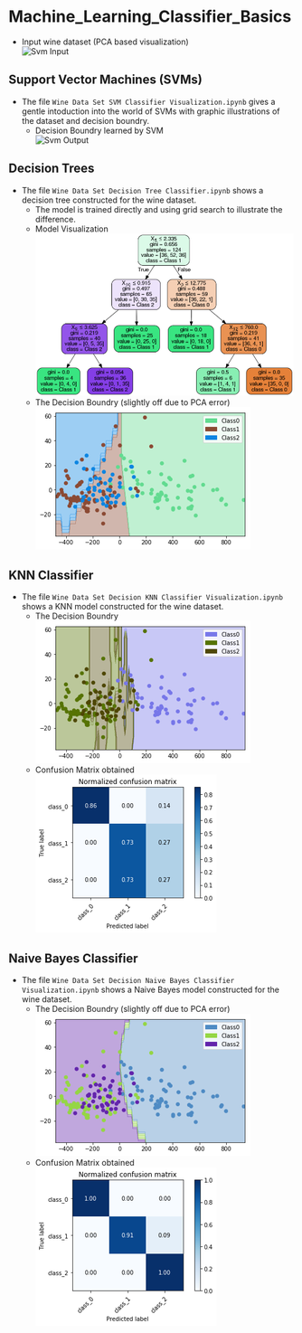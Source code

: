 # Machine_Learning_Classifier_Basics

* Input wine dataset (PCA based visualization) <br>![Svm Input](https://github.com/R-Suresh/SVM_Basics/blob/master/images/svm_input.png)

## Support Vector Machines (SVMs)
* The file ```Wine Data Set SVM Classifier Visualization.ipynb``` gives a gentle intoduction into the world of SVMs with graphic illustrations of the dataset and decision boundry.
   * Decision Boundry learned by SVM <br> ![Svm Output](https://github.com/R-Suresh/SVM_Basics/blob/master/images/svm_output.png)
 
 ## Decision Trees
* The file ```Wine Data Set Decision Tree Classifier.ipynb``` shows a decision tree constructed for the wine dataset.
   * The model is trained directly and using grid search to illustrate the difference.
   * Model Visualization <br>
      ![Tree Model](https://github.com/R-Suresh/Machine_Learning_Classifier_Basics/blob/master/images/dt_model.png)
   * The Decision Boundry (slightly off due to PCA error) <br>
   ![DT result](https://github.com/R-Suresh/Machine_Learning_Classifier_Basics/blob/master/images/dt_result.png)

 ## KNN Classifier
* The file ```Wine Data Set Decision KNN Classifier Visualization.ipynb``` shows a KNN model constructed for the wine dataset.
   * The Decision Boundry <br>
   ![KNN result](https://github.com/R-Suresh/Machine_Learning_Classifier_Basics/blob/master/images/knn_result.png)
   * Confusion Matrix obtained <br>
      ![Confusion Matrix KNN](https://github.com/R-Suresh/Machine_Learning_Classifier_Basics/blob/master/images/confusion_matrix_KNN.png)

 ## Naive Bayes Classifier
* The file ```Wine Data Set Decision Naive Bayes Classifier Visualization.ipynb``` shows a Naive Bayes model constructed for the wine dataset.
   * The Decision Boundry (slightly off due to PCA error) <br>
   ![NB result](https://github.com/R-Suresh/Machine_Learning_Classifier_Basics/blob/master/images/dec_bound_nb.png)
   * Confusion Matrix obtained <br>
      ![Confusion Matrix NB](https://github.com/R-Suresh/Machine_Learning_Classifier_Basics/blob/master/images/confusion_matrix_NB.png)

